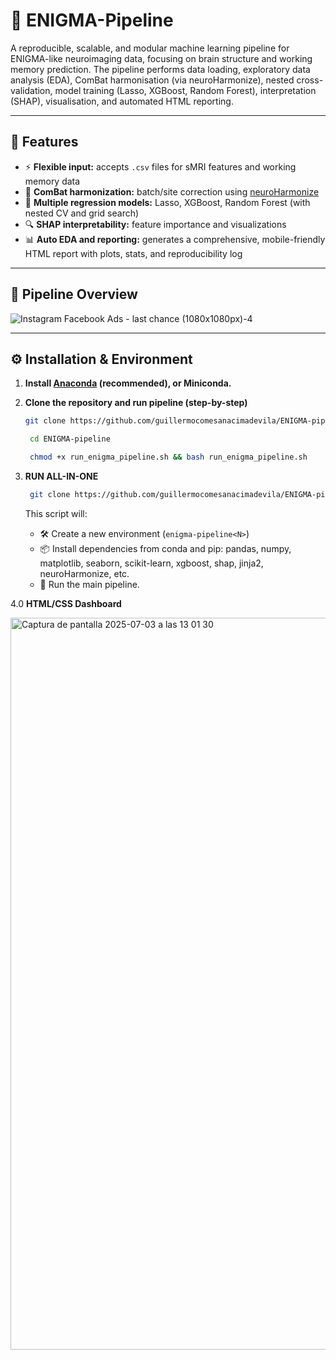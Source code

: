 # 🧠 ENIGMA-Pipeline

A reproducible, scalable, and modular machine learning pipeline for ENIGMA-like neuroimaging data, focusing on brain structure and working memory prediction. The pipeline performs data loading, exploratory data analysis (EDA), ComBat harmonisation (via neuroHarmonize), nested cross-validation, model training (Lasso, XGBoost, Random Forest), interpretation (SHAP), visualisation, and automated HTML reporting.

---

## 🚀 Features

- ⚡ **Flexible input:** accepts `.csv` files for sMRI features and working memory data
- 🧬 **ComBat harmonization:** batch/site correction using [neuroHarmonize](https://pypi.org/project/neuroHarmonize/)
- 🤖 **Multiple regression models:** Lasso, XGBoost, Random Forest (with nested CV and grid search)
- 🔍 **SHAP interpretability:** feature importance and visualizations
- 📊 **Auto EDA and reporting:** generates a comprehensive, mobile-friendly HTML report with plots, stats, and reproducibility log

---

## 🚀 Pipeline Overview

![ Instagram Facebook Ads - last chance (1080x1080px)-4](https://github.com/user-attachments/assets/7b8e4b5b-a47f-4ad7-a602-731f61ea67a0)

---

## ⚙️ Installation & Environment

1. **Install [Anaconda](https://www.anaconda.com/products/distribution) (recommended), or Miniconda.**

2. **Clone the repository and run pipeline (step-by-step)**  
    ```bash
    git clone https://github.com/guillermocomesanacimadevila/ENIGMA-pipeline.git
    ```

   ```bash
    cd ENIGMA-pipeline
    ```

   ```bash
    chmod +x run_enigma_pipeline.sh && bash run_enigma_pipeline.sh
    ```

3. **RUN ALL-IN-ONE**
   ```bash
    git clone https://github.com/guillermocomesanacimadevila/ENIGMA-pipeline.git && cd ENIGMA-pipeline && chmod +x run_enigma_pipeline.sh && bash run_enigma_pipeline.sh
    ```

    This script will:
    - 🛠️ Create a new environment (`enigma-pipeline<N>`)
    - 📦 Install dependencies from conda and pip: pandas, numpy, matplotlib, seaborn, scikit-learn, xgboost, shap, jinja2, neuroHarmonize, etc.
    - 🚦 Run the main pipeline.
  
4.0 **HTML/CSS Dashboard**

<img width="1171" alt="Captura de pantalla 2025-07-03 a las 13 01 30" src="https://github.com/user-attachments/assets/6cf2b073-207e-4b7b-afcb-1066dc2b5778" />


